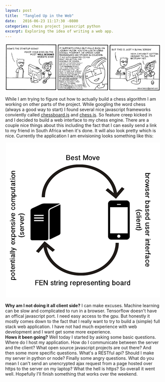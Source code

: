 ```yaml
---
layout: post
title:  "Tangled Up in the Web"
date:   2016-06-23 11:17:30 -0800
categories: chess project javascript python
excerpt: Exploring the idea of writing a web app.
---
```


<p align="center">
	<img src="/webdev.png"> 
</p>

While I am trying to figure out how to actually build a chess algorithm I am working on other parts of the project. While googling the word chess (always a good way to start) I found several nice javascript frameworks conviently called [chessboard.js](http://chessboardjs.com/) and [chess.js](https://github.com/jhlywa/chess.js). So feature creep kicked in and I decided to build a web interface to my chess engine. There are a couple nice things about this including the fact that I can easily send a link to my friend in South Africa when it's done. It will also look pretty which is nice. Currently the application I am envisioning looks something like this:

<p align="center">
	<img src="/overview.png"> 
</p>

**Why am I not doing it all client side?**
I can make excuses. Machine learning can be slow and complicated to run in a browser. Tensorflow doesn't have an offical javascript port. I need easy access to the gpu. But honestly it mostly comes down to the fact that I really want to try to build a (simple) full stack web application. I have not had much experience with web development and I want get some more experience.    
**Hows it been going?**
Well today I started by asking some basic questions. Where do I host my application. How do I communicate between the server and the client? What open source javascript projects are out there? And then some more specific questions. What's a RESTful api? Should I make my server in python or node? Finally some angry questions. What do you mean I can't send an unencrypted ajax request from a page hosted over https to the server on my laptop? What the hell is https? So overall it went well. Hopefully I'll finish something that works over the weekend.